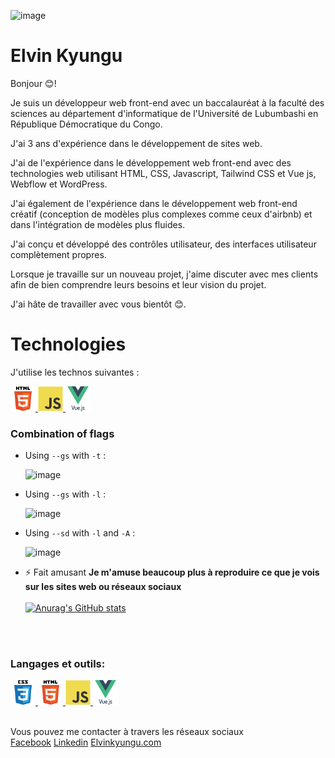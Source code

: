  ![image](https://lh3.googleusercontent.com/pw/AJFCJaWwEX3TtlR_rJmiurdyoo_zDEa8JbX2b-l20whJDfjUaDrw-7j-a3wsA_5l6fkalG7stAHbRO9ekOunzQY5ybopr-cvWBxn5xGaDRZfr5AtcI-5voGfCel-p7eZsRALYiBoE22etYXlVHn46cNh27o=w1299-h866-s-no?authuser=0)
# Elvin Kyungu

Bonjour 😊!

Je suis un développeur web front-end avec un baccalauréat à la faculté des sciences au département d'informatique de l'Université de Lubumbashi en République Démocratique du Congo.

J'ai 3 ans d'expérience dans le développement de sites web.

J'ai de l'expérience dans le développement web front-end avec des technologies web utilisant HTML, CSS, Javascript, Tailwind CSS et Vue js, Webflow et WordPress.

J'ai également de l'expérience dans le développement web front-end créatif (conception de modèles plus complexes comme ceux d'airbnb) et dans l'intégration de modèles plus fluides.

J'ai conçu et développé des contrôles utilisateur, des interfaces utilisateur complètement propres.

Lorsque je travaille sur un nouveau projet, j'aime discuter avec mes clients afin de bien comprendre leurs besoins et leur vision du projet.

J'ai hâte de travailler avec vous bientôt 😊.

# Technologies

J'utilise les technos suivantes :

<p align="left">  
 <a href="https://www.w3schools.com/css/" target="_blank"> 
  
 </a> 
 <a href="https://www.w3.org/html/" target="_blank"> 
  <img src="https://raw.githubusercontent.com/devicons/devicon/master/icons/html5/html5-original-wordmark.svg" alt="html5" width="40" height="40"/>  </a> 
 <a href="https://developer.mozilla.org/en-US/docs/Web/JavaScript" target="_blank"> 
  <img src="https://raw.githubusercontent.com/devicons/devicon/master/icons/javascript/javascript-original.svg" alt="javascript" width="40" height="40"/> 
 </a>  
 <a href="https://vuejs.org/" target="_blank"> 
  <img src="https://raw.githubusercontent.com/devicons/devicon/master/icons/vuejs/vuejs-original-wordmark.svg" alt="vuejs" width="40" height="40"/>  </a>
</p>

### Combination of flags

- Using `--gs` with `-t` :

  ![image](https://user-images.githubusercontent.com/17109060/32149076-8423c864-bd25-11e7-816e-8642643d2c27.png)

- Using `--gs` with `-l` :

  ![image](https://user-images.githubusercontent.com/17109060/32149078-899b0622-bd25-11e7-9810-d398eaa77e32.png)

- Using `--sd` with `-l` and `-A` :

  ![image](https://user-images.githubusercontent.com/17109060/32149084-9eb2a416-bd25-11e7-8fb7-a9d336c6e038.png)


- ⚡ Fait amusant **Je m'amuse beaucoup plus à reproduire ce que je vois sur les sites web ou réseaux sociaux**
<br> <br>
[![Anurag's GitHub stats](https://github-readme-stats.vercel.app/api?username=Elvinkyungu)](https://github.com/Elvinkyungu/github-readme-stats)
<br>
<br>

<h3 align="left">Langages et outils:</h3>
<p align="left">  <a href="https://www.w3schools.com/css/" target="_blank"> <img src="https://raw.githubusercontent.com/devicons/devicon/master/icons/css3/css3-original-wordmark.svg" alt="css3" width="40" height="40"/> </a> <a href="https://www.w3.org/html/" target="_blank"> <img src="https://raw.githubusercontent.com/devicons/devicon/master/icons/html5/html5-original-wordmark.svg" alt="html5" width="40" height="40"/> </a> <a href="https://developer.mozilla.org/en-US/docs/Web/JavaScript" target="_blank"> <img src="https://raw.githubusercontent.com/devicons/devicon/master/icons/javascript/javascript-original.svg" alt="javascript" width="40" height="40"/> </a>  <a href="https://vuejs.org/" target="_blank"> <img src="https://raw.githubusercontent.com/devicons/devicon/master/icons/vuejs/vuejs-original-wordmark.svg" alt="vuejs" width="40" height="40"/> </a> </p>
<br>
Vous pouvez me contacter à travers les réseaux sociaux <br>
<a href="https://web.facebook.com/elvin.kyungu.75">Facebook</a> 
<a href=https://www.linkedin.com/in/elvin-kyungu-02015a21a/"">Linkedin</a> 
<a href="Elvinkyungu.com">Elvinkyungu.com</a>
